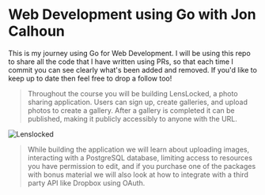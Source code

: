 # Web Development using Go with Jon Calhoun

This is my journey using Go for Web Development. 
I will be using this repo to share all the code that I have written using PRs, so that each time I commit you can see clearly what's been added and removed.
If you'd like to keep up to date then feel free to drop a follow too!


>Throughout the course you will be building LensLocked, a photo sharing application. Users can sign up, create galleries, and upload photos to create a gallery. After a gallery is completed it can be published, making it publicly accessibly to anyone with the URL.

![Lenslocked](https://www.usegolang.com/img/gallery.jpg)

>While building the application we will learn about uploading images, interacting with a PostgreSQL database, limiting access to resources you have permission to edit, and if you purchase one of the packages with bonus material we will also look at how to integrate with a third party API like Dropbox using OAuth.

